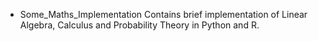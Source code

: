 - Some_Maths_Implementation Contains brief implementation of Linear Algebra, Calculus and Probability Theory in Python and R. 